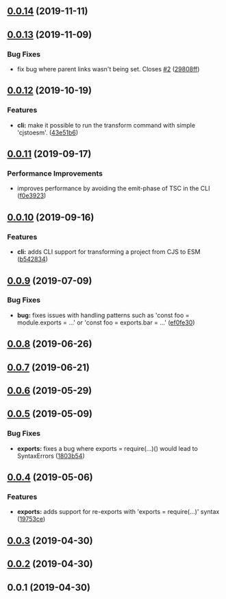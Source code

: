 ## [0.0.14](https://github.com/wessberg/cjs-to-esm-transformer/compare/v0.0.13...v0.0.14) (2019-11-11)

## [0.0.13](https://github.com/wessberg/cjs-to-esm-transformer/compare/v0.0.12...v0.0.13) (2019-11-09)

### Bug Fixes

- fix bug where parent links wasn't being set. Closes [#2](https://github.com/wessberg/cjs-to-esm-transformer/issues/2) ([29808ff](https://github.com/wessberg/cjs-to-esm-transformer/commit/29808ff8f74a811f25603ecc7a74893a9a1f4d61))

## [0.0.12](https://github.com/wessberg/cjs-to-esm-transformer/compare/v0.0.11...v0.0.12) (2019-10-19)

### Features

- **cli:** make it possible to run the transform command with simple 'cjstoesm'. ([43e51b6](https://github.com/wessberg/cjs-to-esm-transformer/commit/43e51b6a15f85c2b5f95e56c42059a49d48c0bb4))

## [0.0.11](https://github.com/wessberg/cjs-to-esm-transformer/compare/v0.0.10...v0.0.11) (2019-09-17)

### Performance Improvements

- improves performance by avoiding the emit-phase of TSC in the CLI ([f0e3923](https://github.com/wessberg/cjs-to-esm-transformer/commit/f0e39233d63cecfc3c919e2d71b1c8c9ab1ab6de))

## [0.0.10](https://github.com/wessberg/cjs-to-esm-transformer/compare/v0.0.9...v0.0.10) (2019-09-16)

### Features

- **cli:** adds CLI support for transforming a project from CJS to ESM ([b542834](https://github.com/wessberg/cjs-to-esm-transformer/commit/b5428345abb918901f8e471d81f200440f0ac068))

## [0.0.9](https://github.com/wessberg/cjs-to-esm-transformer/compare/v0.0.8...v0.0.9) (2019-07-09)

### Bug Fixes

- **bug:** fixes issues with handling patterns such as 'const foo = module.exports = ...' or 'const foo = exports.bar = ...' ([ef0fe30](https://github.com/wessberg/cjs-to-esm-transformer/commit/ef0fe303d355b15e68fcdf836277270748f517e2))

## [0.0.8](https://github.com/wessberg/cjs-to-esm-transformer/compare/v0.0.7...v0.0.8) (2019-06-26)

## [0.0.7](https://github.com/wessberg/cjs-to-esm-transformer/compare/v0.0.6...v0.0.7) (2019-06-21)

## [0.0.6](https://github.com/wessberg/cjs-to-esm-transformer/compare/v0.0.5...v0.0.6) (2019-05-29)

## [0.0.5](https://github.com/wessberg/cjs-to-esm-transformer/compare/v0.0.4...v0.0.5) (2019-05-09)

### Bug Fixes

- **exports:** fixes a bug where exports = require(...)() would lead to SyntaxErrors ([1803b54](https://github.com/wessberg/cjs-to-esm-transformer/commit/1803b54c80a23540311cd7f92095af2eeb7f804a))

## [0.0.4](https://github.com/wessberg/cjs-to-esm-transformer/compare/v0.0.3...v0.0.4) (2019-05-06)

### Features

- **exports:** adds support for re-exports with 'exports = require(...)' syntax ([19753ce](https://github.com/wessberg/cjs-to-esm-transformer/commit/19753cef73ece3af39687ff49819a0ff388cc710))

## [0.0.3](https://github.com/wessberg/cjs-to-esm-transformer/compare/v0.0.2...v0.0.3) (2019-04-30)

## [0.0.2](https://github.com/wessberg/cjs-to-esm-transformer/compare/v0.0.1...v0.0.2) (2019-04-30)

## 0.0.1 (2019-04-30)
